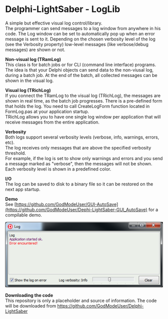 # Delphi-LightSaber - LogLib

A simple but effective visual log control/library.  
The programmer can send messages to a log window from anywhere in his code.  The Log window can be set to automatically pop up when an error message is sent to it. Depending on the chosen verbosity level of the log (see the Verbosity property) low-level messages (like verbose/debug messages) are shown or not.  

**Non-visual log (TRamLog)**  
This class is for batch jobs or for CLI (command line interface) programs.  
The idea is that your Delphi objects can send data to the non-viusal log, during a batch job. At the end of the batch, all collected messages can be shown in the visual log.  

**Visual log (TRichLog)**  
If you connect the TRamLog to the visual log (TRichLog), the messages are shown in real time, as the batch job progresses. There is a pre-defined form that holds the log. You need to call CreateLogForm function located in FormLog.pas at your application startup.  
TRichLog allows you to have one single log window per application that will receive messages from the entire application.  

**Verbosity**    
Both logs support several verbosity levels (verbose, info, warnings, errors, etc).   
The log receives only messages that are above the specified verbosity threshold.   
For example, if the log is set to show only warnings and errors and you send a message marked as "verbose", then the messages will not be shown.  
Each verbosity level is shown in a predefined color.   

**I/O**  
The log can be saved to disk to a binary file so it can be restored on the next app startup.  

**Demo**  
See [https://github.com/GodModeUser/GUI-AutoSave](https://github.com/GodModeUser/Dephi-LightSaber-GUI_AutoSave) for a compilable demo.  

![](ScreenShot.png)

**Downloading the code**  
This repository is only a placeholder and source of information.
The code will be downloaded from https://github.com/GodModeUser/Delphi-LightSaber

